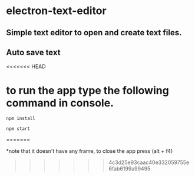 # electron-text-editor

## Simple text editor to open and create text files.

## Auto save text

<<<<<<< HEAD
# to run the app type the following command in console.

```
npm install

npm start
```
=======

*note that it doesn't have any frame, to close the app press (alt + f4)
>>>>>>> 4c3d25e93caac40e332059755e6fab6199a99495
